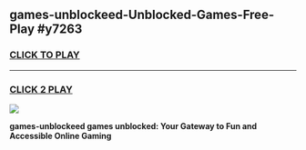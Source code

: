 
## games-unblockeed-Unblocked-Games-Free-Play #y7263
<h3>
<a href="https://us.freeplayer.one?title=games-unblockeed&ref=9M">CLICK TO PLAY</a></h3>
<hr>

<h3>
<a href="https://us.freeplayer.one?title=games-unblockeed&ref=9M">CLICK 2 PLAY</a>
  
</h3>

<a href="https://us.freeplayer.one?title=games-unblockeed&ref=9M"><img src="https://clearcache.store/games.png"></a>


**games-unblockeed games unblocked: Your Gateway to Fun and Accessible Online Gaming**
